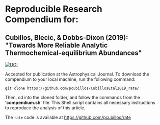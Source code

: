 # Reproducible Research Compendium for:

## Cubillos, Blecic, & Dobbs-Dixon (2019): "Towards More Reliable Analytic Thermochemical-equilibrium Abundances"

[![DOI](https://zenodo.org/badge/DOI/10.5281/zenodo.2529532.svg)](https://doi.org/10.5281/zenodo.2529532)

Accepted for publication at the Astrophysical Journal. To download the compendium to your local machine, run the following command:
```shell
git clone https://github.com/pcubillos/CubillosEtal2019_rate/
```

Then, cd into the cloned folder, and follow the commands from the '**compendium.sh**' file.  This Shell script contains all necessary instructions to reproduce the analysis of this article.

The ``rate`` code is available at https://github.com/pcubillos/rate
